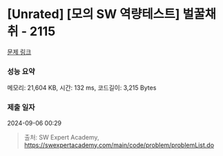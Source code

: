 # [Unrated] [모의 SW 역량테스트] 벌꿀채취 - 2115 

[문제 링크](https://swexpertacademy.com/main/code/problem/problemDetail.do?contestProbId=AV5V4A46AdIDFAWu) 

### 성능 요약

메모리: 21,604 KB, 시간: 132 ms, 코드길이: 3,215 Bytes

### 제출 일자

2024-09-06 00:29



> 출처: SW Expert Academy, https://swexpertacademy.com/main/code/problem/problemList.do
